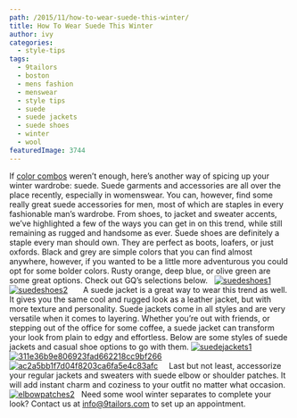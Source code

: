 ```yaml
---
path: /2015/11/how-to-wear-suede-this-winter/
title: How To Wear Suede This Winter
author: ivy
categories: 
  - style-tips
tags: 
  - 9tailors
  - boston
  - mens fashion
  - menswear
  - style tips
  - suede
  - suede jackets
  - suede shoes
  - winter
  - wool
featuredImage: 3744
---
```

If [color combos](http://blog.9tailors.com/2015/10/the-4-best-go-to-color-combinations-for-fall/) weren’t enough, here’s another way of spicing up your winter wardrobe: suede. Suede garments and accessories are all over the place recently, especially in womenswear. You can, however, find some really great suede accessories for men, most of which are staples in every fashionable man’s wardrobe. From shoes, to jacket and sweater accents, we’ve highlighted a few of the ways you can get in on this trend, while still remaining as rugged and handsome as ever.  Suede shoes are definitely a staple every man should own. They are perfect as boots, loafers, or just oxfords. Black and grey are simple colors that you can find almost anywhere, however, if you wanted to be a little more adventurous you could opt for some bolder colors. Rusty orange, deep blue, or olive green are some great options. Check out GQ’s selections below.   [![suedeshoes1](http://blog.9tailors.com/uploads/suedeshoes1.jpg)](http://blog.9tailors.com/uploads/suedeshoes1.jpg)   [![suedeshoes2](http://blog.9tailors.com/uploads/suedeshoes2.jpg)](http://blog.9tailors.com/uploads/suedeshoes2.jpg)       A suede jacket is a great way to wear this trend as well. It gives you the same cool and rugged look as a leather jacket, but with more texture and personality. Suede jackets come in all styles and are very versatile when it comes to layering. Whether you’re out with friends, or stepping out of the office for some coffee, a suede jacket can transform your look from plain to edgy and effortless. Below are some styles of suede jackets and casual shoe options to go with them. [![suedejackets1](http://blog.9tailors.com/uploads/suedejackets1.jpg)](http://blog.9tailors.com/uploads/suedejackets1.jpg) [![311e36b9e806923fad662218cc9bf266](http://blog.9tailors.com/uploads/2015/11/311e36b9e806923fad662218cc9bf266.jpg)](http://blog.9tailors.com/uploads/2015/11/311e36b9e806923fad662218cc9bf266.jpg)   [![ac2a5bb1f7d04f8203ca6fa5e4c83afc](http://blog.9tailors.com/uploads/2015/11/ac2a5bb1f7d04f8203ca6fa5e4c83afc.jpg)](http://blog.9tailors.com/uploads/2015/11/ac2a5bb1f7d04f8203ca6fa5e4c83afc.jpg)     Last but not least, accessorize your regular jackets and sweaters with suede elbow or shoulder patches. It will add instant charm and coziness to your outfit no matter what occasion.   [![elbowpatches2](http://blog.9tailors.com/uploads/elbowpatches2.jpg)](http://blog.9tailors.com/uploads/elbowpatches2.jpg)   Need some wool winter separates to complete your look? Contact us at info@9tailors.com to set up an appointment.